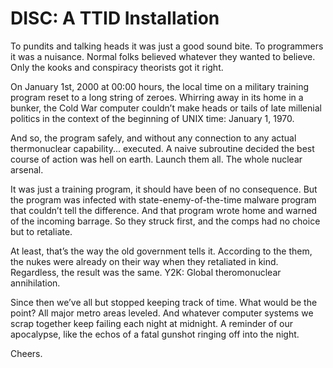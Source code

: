 DISC: A TTID Installation
=========================

To pundits and talking heads it was just a good sound bite. To programmers it
was a nuisance. Normal folks believed whatever they wanted to believe. Only the
kooks and conspiracy theorists got it right.

On January 1st, 2000 at 00:00 hours, the local time on a military training
program reset to a long string of zeroes. Whirring away in its home in a
bunker, the Cold War computer couldn’t make heads or tails of late millenial
politics in the context of the beginning of UNIX time: January 1, 1970.

And so, the program safely, and without any connection to any actual
thermonuclear capability... executed. A naive subroutine decided the best
course of action was hell on earth. Launch them all. The whole nuclear arsenal.

It was just a training program, it should have been of no consequence. But the
program was infected with state-enemy-of-the-time malware program that couldn’t
tell the difference. And that program wrote home and warned of the incoming
barrage. So they struck first, and the comps had no choice but to
retaliate.

At least, that’s the way the old government tells it. According to the them,
the nukes were already on their way when they retaliated in kind. Regardless,
the result was the same. Y2K: Global theromonuclear annihilation.

Since then we’ve all but stopped keeping track of time. What would be the
point? All major metro areas leveled. And whatever computer systems we scrap
together keep failing each night at midnight. A reminder of our apocalypse,
like the echos of a fatal gunshot ringing off into the night.

Cheers.
